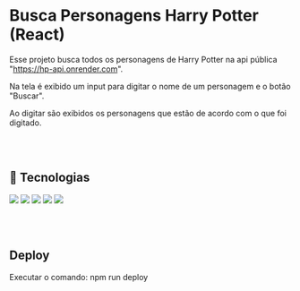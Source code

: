 # Busca Personagens Harry Potter (React)

Esse projeto busca todos os personagens de Harry Potter na api pública "https://hp-api.onrender.com".

Na tela é exibido um input para digitar o nome de um personagem e o botão "Buscar".

Ao digitar são exibidos os personagens que estão de acordo com o que foi digitado.

<br><br>
## 🚀 Tecnologias
<div>
  <img loading="lazy" src="https://img.shields.io/badge/HTML5-E34F26?style=for-the-badge&logo=html5&logoColor=white">  
  <img loading="lazy" src="https://img.shields.io/badge/JavaScript-323330?style=for-the-badge&logo=javascript&logoColor=F7DF1E">
  <img loading="lazy" src="https://img.shields.io/badge/Sass-CC6699?style=for-the-badge&logo=sass&logoColor=white">
  <img loading="lazy" src="https://img.shields.io/badge/React-20232A?style=for-the-badge&logo=react&logoColor=61DAFB">
  <img loading="lazy" src="https://img.shields.io/badge/Redux-593D88?style=for-the-badge&logo=redux&logoColor=white">
</div>

<br><br>
## Deploy
Executar o comando: npm run deploy
